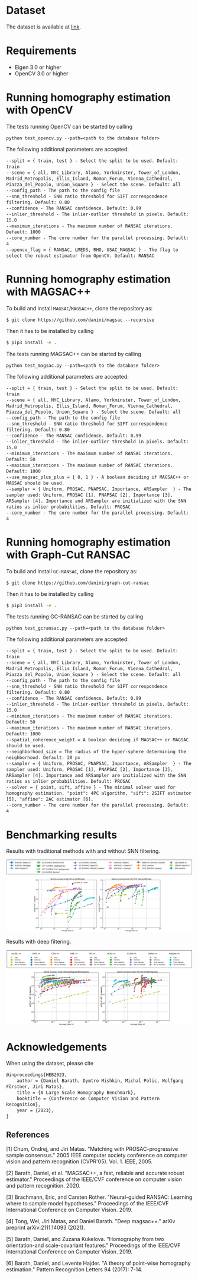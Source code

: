 # Dataset

The dataset is available at [link](https://polybox.ethz.ch/index.php/s/R5sPelZ8688It92).

# Requirements

- Eigen 3.0 or higher
- OpenCV 3.0 or higher

# Running homography estimation with OpenCV

The tests running OpenCV can be started by calling
```
python test_opencv.py --path=<path to the database folder>
```

The following additional parameters are accepted:
```
--split = { train, test } - Select the split to be used. Default: train
--scene = { all, NYC_Library, Alamo, Yorkminster, Tower_of_London, Madrid_Metropolis, Ellis_Island, Roman_Forum, Vienna_Cathedral, Piazza_del_Popolo, Union_Square } - Select the scene. Default: all
--config_path - The path to the config file
--snn_threshold - SNN ratio threshold for SIFT correspondence filtering. Default: 0.80
--confidence - The RANSAC confidence. Default: 0.99
--inlier_threshold - The inlier-outlier threshold in pixels. Default: 15.0
--maximum_iterations - The maximum number of RANSAC iterations. Default: 1000
--core_number - The core number for the parallel processing. Default: 4
--opencv_flag = { RANSAC, LMEDS, RHO, USAC_MAGSAC } - The flag to select the robust estimator from OpenCV. Default: RANSAC
```

# Running homography estimation with MAGSAC++

To build and install `MAGSAC`/`MAGSAC++`, clone the repository as:
```shell
$ git clone https://github.com/danini/magsac --recursive
```

Then it has to be installed by calling
```bash 
$ pip3 install -e .
```

The tests running MAGSAC++ can be started by calling
```
python test_magsac.py --path=<path to the database folder>
```

The following additional parameters are accepted:
```
--split = { train, test } - Select the split to be used. Default: train
--scene = { all, NYC_Library, Alamo, Yorkminster, Tower_of_London, Madrid_Metropolis, Ellis_Island, Roman_Forum, Vienna_Cathedral, Piazza_del_Popolo, Union_Square } - Select the scene. Default: all
--config_path - The path to the config file
--snn_threshold - SNN ratio threshold for SIFT correspondence filtering. Default: 0.80
--confidence - The RANSAC confidence. Default: 0.99
--inlier_threshold - The inlier-outlier threshold in pixels. Default: 15.0
--minimum_iterations - The maximum number of RANSAC iterations. Default: 50
--maximum_iterations - The maximum number of RANSAC iterations. Default: 1000
--use_magsac_plus_plus = { 0, 1 } - A boolean deciding if MAGSAC++ or MAGSAC should be used.
--sampler = { Uniform, PROSAC, PNAPSAC, Importance, ARSampler  } - The sampler used: Uniform, PROSAC [1], PNAPSAC [2], Importance [3], ARSampler [4]. Importance and ARSampler are initialized with the SNN ratios as inlier probabilities. Default: PROSAC
--core_number - The core number for the parallel processing. Default: 4
```

# Running homography estimation with Graph-Cut RANSAC

To build and install `GC-RANSAC`, clone the repository as:
```shell
$ git clone https://github.com/danini/graph-cut-ransac
```

Then it has to be installed by calling
```bash 
$ pip3 install -e .
```

The tests running GC-RANSAC can be started by calling
```
python test_gcransac.py --path=<path to the database folder>
```

The following additional parameters are accepted:
```
--split = { train, test } - Select the split to be used. Default: train
--scene = { all, NYC_Library, Alamo, Yorkminster, Tower_of_London, Madrid_Metropolis, Ellis_Island, Roman_Forum, Vienna_Cathedral, Piazza_del_Popolo, Union_Square } - Select the scene. Default: all
--config_path - The path to the config file
--snn_threshold - SNN ratio threshold for SIFT correspondence filtering. Default: 0.80
--confidence - The RANSAC confidence. Default: 0.99
--inlier_threshold - The inlier-outlier threshold in pixels. Default: 15.0
--minimum_iterations - The maximum number of RANSAC iterations. Default: 50
--maximum_iterations - The maximum number of RANSAC iterations. Default: 1000
--spatial_coherence_weight = A boolean deciding if MAGSAC++ or MAGSAC should be used.
--neighborhood_size = The radius of the hyper-sphere determining the neighborhood. Default: 20 px
--sampler = { Uniform, PROSAC, PNAPSAC, Importance, ARSampler  } - The sampler used: Uniform, PROSAC [1], PNAPSAC [2], Importance [3], ARSampler [4]. Importance and ARSampler are initialized with the SNN ratios as inlier probabilities. Default: PROSAC
--solver = { point, sift, affine } - The minimal solver used for homography estimation. "point": 4PC algorithm, "sift": 2SIFT estimator [5], "affine": 2AC estimator [6].
--core_number - The core number for the parallel processing. Default: 4
```

# Benchmarking results

Results with traditional methods with and without SNN filtering.

![results_traditional](assets/heb_benchmark_traditional.png)

Results with deep filtering.

![results_deep](assets/heb_benchmark_deep.png)

# Acknowledgements

When using the dataset, please cite

```
@inproceedings{HEB2023,
	author = {Daniel Barath, Dymtro Mishkin, Michal Polic, Wolfgang Förstner, Jiri Matas},
	title = {A Large Scale Homography Benchmark},
	booktitle = {Conference on Computer Vision and Pattern Recognition},
	year = {2023},
}

```

## References
<a id="1">[1]</a> 
Chum, Ondrej, and Jiri Matas. "Matching with PROSAC-progressive sample consensus." 2005 IEEE computer society conference on computer vision and pattern recognition (CVPR'05). Vol. 1. IEEE, 2005.

<a id="2">[2]</a> 
Barath, Daniel, et al. "MAGSAC++, a fast, reliable and accurate robust estimator." Proceedings of the IEEE/CVF conference on computer vision and pattern recognition. 2020.

<a id="3">[3]</a> 
Brachmann, Eric, and Carsten Rother. "Neural-guided RANSAC: Learning where to sample model hypotheses." Proceedings of the IEEE/CVF International Conference on Computer Vision. 2019.

<a id="4">[4]</a> 
Tong, Wei, Jiri Matas, and Daniel Barath. "Deep magsac++." arXiv preprint arXiv:2111.14093 (2021).

<a id="5">[5]</a> 
Barath, Daniel, and Zuzana Kukelova. "Homography from two orientation-and scale-covariant features." Proceedings of the IEEE/CVF International Conference on Computer Vision. 2019.

<a id="6">[6]</a> 
Barath, Daniel, and Levente Hajder. "A theory of point-wise homography estimation." Pattern Recognition Letters 94 (2017): 7-14.
